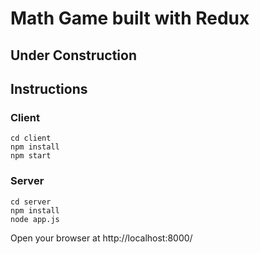 # Math Game built with Redux 

## Under Construction 


## Instructions

### Client
    cd client
    npm install
    npm start
### Server
    cd server
    npm install
    node app.js

Open your browser at http://localhost:8000/

